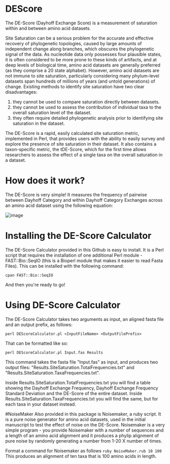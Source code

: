 # DEScore
The DE-Score (Dayhoff Exchange Score) is a measurement of saturation within and between amino acid datasets. 

Site Saturation can be a serious problem for the accurate and effective recovery of phylogenetic topologies, caused by large amounts of independent change along branches, which obscures the phylogenetic signal of the data. As nucleotide data only possesses four plausible states, it is often considered to be more prone to these kinds of artifacts, and at deep levels of biological time, amino acid datasets are generally preferred (as they comprise a 20 state alphabet).
However, amino acid datasets are not immune to site saturation, particularly considering many phylum-level datasets span hundreds of millions of years (and untold generations) of change. Existing methods to identify site saturation have two clear disadvantages:

1) they cannot be used to compare saturation directly between datasets.
2) they cannot be used to assess the contribution of individual taxa to the overall saturation level of the dataset.
3) they often require detailed phylogenetic analysis prior to identifying site saturation in the dataset.

The DE-Score is a rapid, easily calculated site saturation metric, implemented in Perl, that provides users with the ability to easily survey and explore the presence of site saturation in their dataset. It also contains a taxon-specific metric, the tDE-Score, which for the first time allows researchers to assess the effect of a single taxa on the overall saturation in a dataset.

# How does it work?
The DE-Score is very simple! It measures the frequency of pairwise between Dayhoff Category and within Dayhoff Category Exchanges across an amino acid dataset using the following equation:

![image](https://github.com/user-attachments/assets/e518ece2-7b29-49c3-bb77-08b1e934f66e)

# Installing the DE-Score Calculator
The DE-Score Calculator provided in this Github is easy to install. It is a Perl script that requires the installation of one additional Perl module - FAST::Bio::SeqIO (this is a Bioperl module that makes it easier to read Fasta Files).
This can be installed with the following command:

``
cpan FAST::Bio::SeqIO
``

And then you're ready to go!

# Using DE-Score Calculator
The DE-Score Calculator takes two arguments as input, an aligned fasta file and an output prefix, as follows:

``
perl DEScoreCalculator.pl <InputFileName> <OutputFilePrefix>
``

That can be formatted like so:

``
perl DEScoreCalculator.pl Input.fas Results
``

This command takes the fasta file "Input.fas" as input, and produces two output files: "Results.SiteSaturation.TotalFrequencies.txt" and "Results.SiteSaturation.TaxaFrequencies.txt". 


Inside Results.SiteSaturation.TotalFrequencies.txt you will find a table showing the Dayhoff Exchange Frequency, Dayhoff Exchange Frequency Standard Deviation and the DE-Score of the entire dataset.
Inside Results.SiteSaturation.TaxaFrequencies.txt you will find the same, but for each taxa in your dataset instead.


#NoiseMaker
Also provided in this package is Noisemaker, a ruby script. It is a pure noise generator for amino acid datasets, used in the initial manuscript to test the effect of noise on the DE-Score. Noisemaker is a very simple program - you provide Noisemaker with a number of sequences and a length of an amino acid alignment and it produces a phylip alignment of pure noise by randomly generating a number from 1-20 X number of times.

Format a command for Noisemaker as follows
``
ruby NoiseMaker.rub 10 100
``
This produces an alignment of ten taxa that is 100 amino acids in length.
